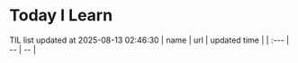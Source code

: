 # Today I Learn 
TIL list updated at 2025-08-13 02:46:30
| name | url | updated time |
| :--- | -- | -- |

